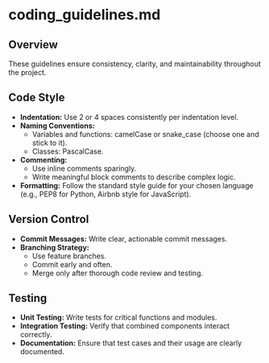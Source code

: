 <!-- File: /docs/coding_guidelines.md -->
# coding_guidelines.md

## Overview
These guidelines ensure consistency, clarity, and maintainability throughout the project.

## Code Style
- **Indentation:** Use 2 or 4 spaces consistently per indentation level.
- **Naming Conventions:** 
  - Variables and functions: camelCase or snake_case (choose one and stick to it).
  - Classes: PascalCase.
- **Commenting:** 
  - Use inline comments sparingly.
  - Write meaningful block comments to describe complex logic.
- **Formatting:** Follow the standard style guide for your chosen language (e.g., PEP8 for Python, Airbnb style for JavaScript).

## Version Control
- **Commit Messages:** Write clear, actionable commit messages.
- **Branching Strategy:** 
  - Use feature branches.
  - Commit early and often.
  - Merge only after thorough code review and testing.

## Testing
- **Unit Testing:** Write tests for critical functions and modules.
- **Integration Testing:** Verify that combined components interact correctly.
- **Documentation:** Ensure that test cases and their usage are clearly documented.